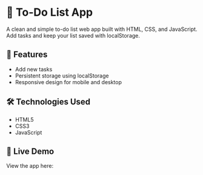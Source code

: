 # 📝 To-Do List App

A clean and simple to-do list web app built with HTML, CSS, and JavaScript. Add tasks and keep your list saved with localStorage.

## 🚀 Features

- Add new tasks
- Persistent storage using localStorage
- Responsive design for mobile and desktop

## 🛠 Technologies Used

- HTML5
- CSS3
- JavaScript

## 🔗 Live Demo

View the app here: 

